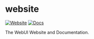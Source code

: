# website

[![Website](https://img.shields.io/website?label=webui.me&style=for-the-badge&url=https://webui.me)](https://webui.me/) [![Docs](https://img.shields.io/website?label=documentation&style=for-the-badge&url=https://webui.me)](https://webui.me/docs/2.4.0/)

The WebUI Website and Documentation.
